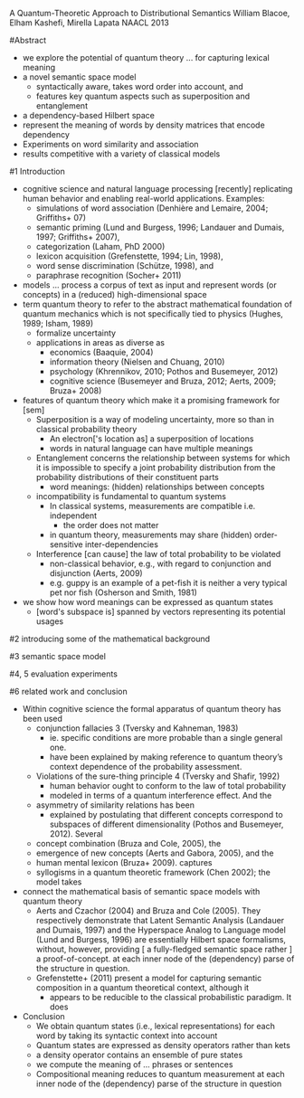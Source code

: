 A Quantum-Theoretic Approach to Distributional Semantics
William Blacoe, Elham Kashefi, Mirella Lapata
NAACL 2013

#Abstract

* we explore the potential of quantum theory ... for capturing lexical meaning
* a novel semantic space model
  * syntactically aware, takes word order into account, and
  * features key quantum aspects such as superposition and entanglement
* a dependency-based Hilbert space
* represent the meaning of words by density matrices that encode dependency
* Experiments on word similarity and association
* results competitive with a variety of classical models

#1 Introduction

* cognitive science and natural language processing [recently]
  replicating human behavior and enabling real-world applications. Examples:
  * simulations of word association (Denhière and Lemaire, 2004; Griffiths+ 07)
  * semantic priming (Lund and Burgess, 1996; Landauer and Dumais, 1997;
    Griffiths+ 2007),
  * categorization (Laham, PhD 2000)
  * lexicon acquisition (Grefenstette, 1994; Lin, 1998),
  * word sense discrimination (Schütze, 1998), and
  * paraphrase recognition (Socher+ 2011)
* models ... process a corpus of text as input and
  represent words (or concepts) in a (reduced) high-dimensional space
* term quantum theory to refer to the abstract mathematical foundation of
  quantum mechanics which is not specifically tied to physics (Hughes, 1989;
  Isham, 1989)
  * formalize uncertainty
  * applications in areas as diverse as
    * economics (Baaquie, 2004)
    * information theory (Nielsen and Chuang, 2010)
    * psychology (Khrennikov, 2010; Pothos and Busemeyer, 2012)
    * cognitive science (Busemeyer and Bruza, 2012; Aerts, 2009; Bruza+ 2008)
* features of quantum theory which make it a promising framework for [sem]
  * Superposition is a way of modeling uncertainty, 
    more so than in classical probability theory
    * An electron['s location as] a superposition of locations
    * words in natural language can have multiple meanings
  * Entanglement concerns the relationship between systems for which it is
    impossible to specify a joint probability distribution from the probability
    distributions of their constituent parts
    * word meanings: (hidden) relationships between concepts
  * incompatibility is fundamental to quantum systems
    * In classical systems, measurements are compatible i.e. independent
      * the order does not matter
    * in quantum theory, measurements may share (hidden) order-sensitive
      inter-dependencies
  * Interference [can cause] the law of total probability to be violated
    * non-classical behavior, e.g., with regard to conjunction and disjunction
      (Aerts, 2009)
    * e.g. guppy is an example of a pet-fish 
      it is neither a very typical pet nor fish (Osherson and Smith, 1981) 
* we show how word meanings can be expressed as quantum states
  * [word's subspace is] spanned by vectors representing its potential usages

#2 introducing some of the mathematical background

#3 semantic space model

#4, 5 evaluation experiments

#6 related work and conclusion

* Within cognitive science the formal apparatus of quantum theory has been used
  * conjunction fallacies 3 (Tversky and Kahneman, 1983) 
    * ie. specific conditions are more probable than a single general one.
    * have been explained by making reference to quantum theory’s context
      dependence of the probability assessment. 
  * Violations of the sure-thing principle 4 (Tversky and Shafir, 1992) 
    * human behavior ought to conform to the law of total probability
    * modeled in terms of a quantum interference effect. And the 
  * asymmetry of similarity relations has been 
    * explained by postulating that different concepts correspond to subspaces
      of different dimensionality (Pothos and Busemeyer, 2012). Several
  * concept combination (Bruza and Cole, 2005), the 
  * emergence of new concepts (Aerts and Gabora, 2005), and the 
  * human mental lexicon (Bruza+ 2009).  captures 
  * syllogisms in a quantum theoretic framework (Chen 2002); the model takes
* connect the mathematical basis of semantic space models with quantum theory
  * Aerts and Czachor (2004) and Bruza and Cole (2005). They respectively
    demonstrate that Latent Semantic Analysis (Landauer and Dumais, 1997) and
    the Hyperspace Analog to Language model (Lund and Burgess, 1996) are
    essentially Hilbert space formalisms, without, however, providing [ a
    fully-fledged semantic space rather ] a proof-of-concept. 
at each inner node of the (dependency) parse of the structure in question.
  * Grefenstette+ (2011) present a model for capturing semantic composition in
    a quantum theoretical context, although it 
    * appears to be reducible to the classical probabilistic paradigm. It does
* Conclusion
  * We obtain quantum states (i.e., lexical representations) for each word by
    taking its syntactic context into account
  * Quantum states are expressed as density operators rather than kets
  * a density operator contains an ensemble of pure states
  * we compute the meaning of ... phrases or sentences
  * Compositional meaning reduces to quantum measurement at each inner node of
    the (dependency) parse of the structure in question
